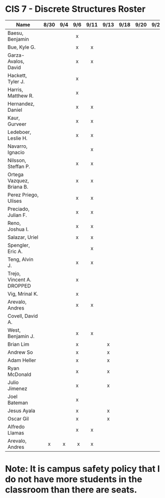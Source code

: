 # CIS 7 - Discrete Structures Roster

| Name                      | 8/30 | 9/4  | 9/6  | 9/11 | 9/13 | 9/18 | 9/20 | 9/25 | 9/27 | 10/2 | 10/4 | 10/9 | 10/11 | 10/16 | 10/18 | 10/23 | 10/25 | 10/30 | 11/1 | 11/6 | 11/8 | 11/13 | 11/15 | 11/20 | 11/22 | 11/27 | 11/29
| --------------------------|:----:|:----:|:----:|:----:|:----:|:----:|:----:|:----:|:----:|:----:|:----:|:----:|:-----:|:-----:|:-----:|:-----:|:-----:|:-----:|:----:|:----:|:----:|:-----:|:-----:|:-----:|:-----:|:-----:|:-----:|
| Baesu, Benjamin           |      |      |   x  |      |      |      |      |      |      |      |      |      |       |       |       |       |       |       |      |      |      |       |       |       |       |       |       |
| Bue, Kyle G.              |      |      |   x  |  x   |      |      |      |      |      |      |      |      |       |       |       |       |       |       |      |      |      |       |       |       |       |       |       |
| Garza-Avalos, David       |      |      |   x  |  x   |      |      |      |      |      |      |      |      |       |       |       |       |       |       |      |      |      |       |       |       |       |       |       |
| Hackett, Tyler J.         |      |      |   x  |      |      |      |      |      |      |      |      |      |       |       |       |       |       |       |      |      |      |       |       |       |       |       |       |
| Harris, Matthew R.        |      |      |   x  |      |      |      |      |      |      |      |      |      |       |       |       |       |       |       |      |      |      |       |       |       |       |       |       |
| Hernandez, Daniel         |      |      |   x  |  x   |      |      |      |      |      |      |      |      |       |       |       |       |       |       |      |      |      |       |       |       |       |       |       |
| Kaur, Gurveer             |      |      |   x  |  x   |      |      |      |      |      |      |      |      |       |       |       |       |       |       |      |      |      |       |       |       |       |       |       |
| Ledeboer, Leslie H.       |      |      |   x  |  x   |      |      |      |      |      |      |      |      |       |       |       |       |       |       |      |      |      |       |       |       |       |       |       |
| Navarro, Ignacio          |      |      |      |  x   |      |      |      |      |      |      |      |      |       |       |       |       |       |       |      |      |      |       |       |       |       |       |       |
| Nilsson, Steffan P.       |      |      |   x  |  x   |      |      |      |      |      |      |      |      |       |       |       |       |       |       |      |      |      |       |       |       |       |       |       |
| Ortega Vazquez, Briana B. |      |      |   x  |  x   |      |      |      |      |      |      |      |      |       |       |       |       |       |       |      |      |      |       |       |       |       |       |       |
| Perez Priego, Ulises      |      |      |   x  |  x   |      |      |      |      |      |      |      |      |       |       |       |       |       |       |      |      |      |       |       |       |       |       |       |
| Preciado, Julian F.       |      |      |   x  |  x   |      |      |      |      |      |      |      |      |       |       |       |       |       |       |      |      |      |       |       |       |       |       |       |
| Reno, Joshua I.           |      |      |   x  |  x   |      |      |      |      |      |      |      |      |       |       |       |       |       |       |      |      |      |       |       |       |       |       |       |
| Salazar, Uriel            |      |      |   x  |  x   |      |      |      |      |      |      |      |      |       |       |       |       |       |       |      |      |      |       |       |       |       |       |       |
| Spengler, Eric A.         |      |      |      |  x   |      |      |      |      |      |      |      |      |       |       |       |       |       |       |      |      |      |       |       |       |       |       |       |
| Teng, Alvin J.            |      |      |   x  |  x   |      |      |      |      |      |      |      |      |       |       |       |       |       |       |      |      |      |       |       |       |       |       |       |
| Trejo, Vincent A. DROPPED |      |      |   x  |      |      |      |      |      |      |      |      |      |       |       |       |       |       |       |      |      |      |       |       |       |       |       |       |
| Vig, Mrinal K.            |      |      |   x  |      |      |      |      |      |      |      |      |      |       |       |       |       |       |       |      |      |      |       |       |       |       |       |       |
| Arevalo, Andres           |      |      |   x  |  x   |      |      |      |      |      |      |      |      |       |       |       |       |       |       |      |      |      |       |       |       |       |       |       |
| Covell, David A.          |      |      |      |      |      |      |      |      |      |      |      |      |       |       |       |       |       |       |      |      |      |       |       |       |       |       |       |
| West, Benjamin J.         |      |      |   x  |  x   |      |      |      |      |      |      |      |      |       |       |       |       |       |       |      |      |      |       |       |       |       |       |       |
| Brian Lim					|      |      |   x  |      |   x  |      |      |      |      |      |      |      |       |       |       |       |       |       |      |      |      |       |       |       |       |       |       |
| Andrew So					|      |      |   x  |      |   x  |      |      |      |      |      |      |      |       |       |       |       |       |       |      |      |      |       |       |       |       |       |       |
| Adam Heller				|      |      |   x  |      |   x  |      |      |      |      |      |      |      |       |       |       |       |       |       |      |      |      |       |       |       |       |       |       |
| Ryan McDonald				|      |      |   x  |      |  x   |      |      |      |      |      |      |      |       |       |       |       |       |       |      |      |      |       |       |       |       |       |       |
| Julio Jimenez				|      |      |   x  |      |  x   |      |      |      |      |      |      |      |       |       |       |       |       |       |      |      |      |       |       |       |       |       |       |
| Joel Bateman				|      |      |   x  |      |      |      |      |      |      |      |      |      |       |       |       |       |       |       |      |      |      |       |       |       |       |       |       |
| Jesus Ayala 				|      |      |   x  |      |  x   |      |      |      |      |      |      |      |       |       |       |       |       |       |      |      |      |       |       |       |       |       |       |	
| Oscar Gil					|      |      |   x  |      |   x  |      |      |      |      |      |      |      |       |       |       |       |       |       |      |      |      |       |       |       |       |       |       |
| Alfredo Llamas            |      |      |   x  |  x   |      |      |      |      |      |      |      |      |       |       |       |       |       |       |      |      |      |       |       |       |       |       |       |
| Arevalo, Andres            |  x   |  x   |   x  |  x   |      |      |      |      |      |      |      |      |       |       |       |       |       |       |      |      |      |       |       |       |       |       |       |

# Note: It is campus safety policy that I do not have more students in the classroom than there are seats.
